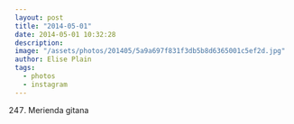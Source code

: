 ```yaml
---
layout: post
title: "2014-05-01"
date: 2014-05-01 10:32:28
description: 
image: "/assets/photos/201405/5a9a697f831f3db5b8d6365001c5ef2d.jpg"
author: Elise Plain
tags: 
  - photos
  - instagram
---
```


247. Merienda gitana
<p></p>
